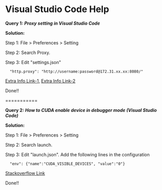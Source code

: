 **Visual Studio Code Help**
===========================

**Query 1:** ***Proxy setting in Visual Studio Code***

**Solution:**

Step 1: File > Preferences > Setting 

Step 2: Search Proxy. 

Step 3: Edit "settings.json"
```
  "http.proxy": "http://username:password@172.31.xx.xx:8080/"
```

[Extra Info Link-1](http://www.niranjankala.in/post/How-to-setup-Proxy-settings-in-Visual-Studio-Code), [Extra Info Link-2](https://stackoverflow.com/questions/70177216/visual-studio-code-error-while-fetching-extensions-xhr-failed)

Done!!

===========

**Query 2:** ***How to CUDA enable device in debugger mode (Visual Studio Code)***

**Solution:**

Step 1: File > Preferences > Setting 

Step 2: Search launch. 

Step 3: Edit "launch.json". Add the following lines in the configuration
```
  "env": {"name":"CUDA_VISIBLE_DEVICES", "value":"0"}
```

[Stackoverflow Link](https://stackoverflow.com/questions/56757503/vscode-python-debugger-unrecognized-arguments)

Done!!
